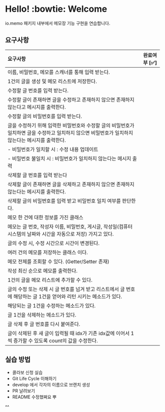 # Hello! :bowtie: Welcome

io.memo 패키지 내부에서 메모장 기능 구현을 연습합니다.

## 요구사항

| 요구사항                                                                               | 완료여부 [:white_check_mark:]  |
|:-----------------------------------------------------------------------------------|:--------------------------:|
| 이름, 비밀번호, 메모를 스캐너를 통해 입력 받는다.                                                      |
| 1건의 글을 생성 및 메모 리스트에 저장한다.                                                          |                            |
| 수정할 글 번호를 입력 받는다.                                                                  |                            |
| 수정할 글이 존재하면 글을 수정하고 존재하지 않으면 존재하지 않는다고 메시지를 출력한다.                                  |                            |
| 수정할 글의 비밀번호를 입력 받는다.                                                               |                            |
| 글을 수정하기 위해 입력한 비밀번호와 수정할 글의 비밀번호가 일치하면 글을 수정하고 일치하지 않으면 비밀번호가 일치하지 않는다는 메시지를 출력한다. |                            |
| - 비밀번호가 일치할 시 : 수정 내용 업데이트                                                         |                            |
| - 비밀번호 불일치 시 : 비밀번호가 일치하지 않는다는 메시지 출력                                              |                            |
| 삭제할 글 번호를 입력 받는다                                                                   |                            |
| 삭제할 글이 존재하면 글을 삭제하고 존재하지 않으면 존재하지 않는다는 메시지를 출력한다.                                  |                            |
| 삭제할 글의 비밀번호를 입력 받고 비밀번호 일치 여부를 판단한다.                                               |                            |
| 메모 한 건에 대한 정보를 가진 클래스                                                              |                            |
| 메모는 글 번호, 작성자 이름, 비밀번호, 게시글, 작성일(컴퓨터 시스템의 날짜와 시간을 자동으로 저장) 가지고 있다.                 |                            |
| 글의 수정 시, 수정 시간으로 시간이 변경된다.                                                         |                            |
| 여러 건의 메모를 저장하는 클래스 이다.                                                             |                            |
| 메모 전체를 조회할 수 있다. (Getter/Setter 존재)                                                |                            |
| 작성 최신 순으로 메모를 출력한다.                                                                |                            |
| 1건의 글을 메모 리스트에 추가할 수 있다.                                                           |                            |
| 글의 수정 또는 삭제 시 글 번호를 넘겨 받고 리스트에서 글 번호에 해당하는  글 1건을 얻어와 리턴 시키는 메소드가 있다.              |                            |
| 해당되는 글 1건을 수정하는 메소드가 있다.                                                           |                            |
| 글 1건을 삭제하는 메소드가 있다.                                                                |                            |
| 글 삭제 후 글 번호를 다시 붙여준다.                                                              |                            |
| 글이 삭제된 후 새 글이 입력될 때 idx가 기존 idx값에 이어서 1씩 증가할 수 있도록 count의 값을 수정한다.                 |                            |

## 실습 방법
- 콜라보 신청 실습
- Git Life Cycle 이해하기
- develop 에서 각자의 이름으로 브랜치 생성
- PR 날려보기 
- README 수정했쪄요 뿌

^^ 